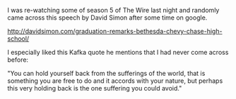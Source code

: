 

I was re-watching some of season 5 of The Wire last night and randomly came across this speech by David Simon after some time on google. 

http://davidsimon.com/graduation-remarks-bethesda-chevy-chase-high-school/

I especially liked this Kafka quote he mentions that I had never come across before:

"You can hold yourself back from the sufferings of the world, that is something you are free to do and it accords with your nature, but perhaps this very holding back is the one suffering you could avoid."
